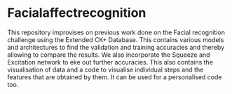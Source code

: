 # Facialaffectrecognition

This repository improvises on previous work done on the Facial recognition challenge using the Extended CK+ Database. This contains various models and architectures to find the validation and training accuracies and thereby allowing to compare the results. We also incorporate the Squeeze and Excitation network to eke out further accuracies. 
This also contains the visualisation of data and a code to visualise individual steps and the features that are obtained by them. 
It can be used for a personalised code too. 
